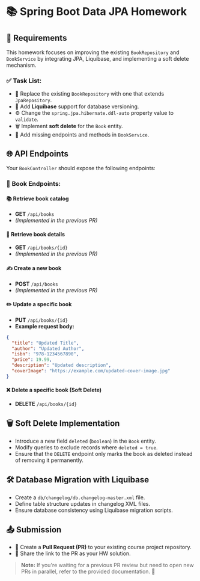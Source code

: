 # 📚 Spring Boot Data JPA Homework

## 📌 Requirements
This homework focuses on improving the existing `BookRepository` and `BookService` by integrating JPA, Liquibase, and implementing a soft delete mechanism.

### ✅ Task List:
- 🔄 Replace the existing `BookRepository` with one that extends `JpaRepository`.
- 📜 Add **Liquibase** support for database versioning.
- ⚙️ Change the `spring.jpa.hibernate.ddl-auto` property value to `validate`.
- 🗑️ Implement **soft delete** for the `Book` entity.
- 🚀 Add missing endpoints and methods in `BookService`.

## 🌐 API Endpoints
Your `BookController` should expose the following endpoints:

### 📖 **Book Endpoints**:

#### 📚 Retrieve book catalog
- **GET** `/api/books`
- _(Implemented in the previous PR)_

#### 📘 Retrieve book details
- **GET** `/api/books/{id}`
- _(Implemented in the previous PR)_

#### ✍️ Create a new book
- **POST** `/api/books`
- _(Implemented in the previous PR)_

#### ✏️ Update a specific book
- **PUT** `/api/books/{id}`
- **Example request body:**

```json
{
  "title": "Updated Title",
  "author": "Updated Author",
  "isbn": "978-1234567890",
  "price": 19.99,
  "description": "Updated description",
  "coverImage": "https://example.com/updated-cover-image.jpg"
}
```

#### ❌ Delete a specific book (Soft Delete)
- **DELETE** `/api/books/{id}`

## 🗑️ Soft Delete Implementation
- Introduce a new field `deleted` (`boolean`) in the `Book` entity.
- Modify queries to exclude records where `deleted = true`.
- Ensure that the `DELETE` endpoint only marks the book as deleted instead of removing it permanently.

## 🛠️ Database Migration with Liquibase
- Create a `db/changelog/db.changelog-master.xml` file.
- Define table structure updates in changelog XML files.
- Ensure database consistency using Liquibase migration scripts.

## 📤 Submission
- 🔗 Create a **Pull Request (PR)** to your existing course project repository.
- 📎 Share the link to the PR as your HW solution.

> **Note:** If you're waiting for a previous PR review but need to open new PRs in parallel, refer to the provided documentation. 🚀

